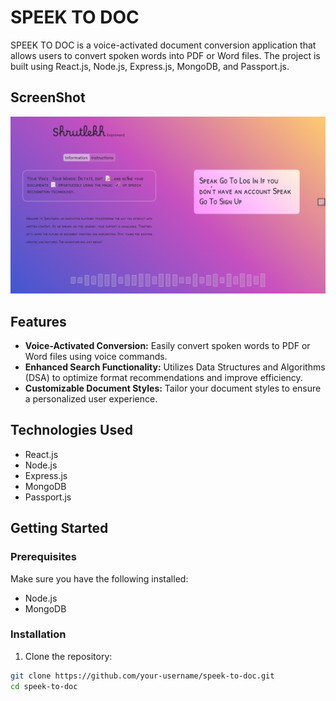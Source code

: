 # SPEEK TO DOC

SPEEK TO DOC is a voice-activated document conversion application that allows users to convert spoken words into PDF or Word files. The project is built using React.js, Node.js, Express.js, MongoDB, and Passport.js.

## ScreenShot

![Alt text](images/Screenshot(258).png)




## Features

- **Voice-Activated Conversion:** Easily convert spoken words to PDF or Word files using voice commands.
- **Enhanced Search Functionality:** Utilizes Data Structures and Algorithms (DSA) to optimize format recommendations and improve efficiency.
- **Customizable Document Styles:** Tailor your document styles to ensure a personalized user experience.

## Technologies Used

- React.js
- Node.js
- Express.js
- MongoDB
- Passport.js

## Getting Started

### Prerequisites

Make sure you have the following installed:

- Node.js
- MongoDB

### Installation

1. Clone the repository:

```bash
git clone https://github.com/your-username/speek-to-doc.git
cd speek-to-doc
